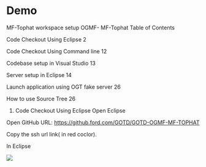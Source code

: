 # Demo

MF-Tophat workspace setup
OGMF- MF-Tophat
Table of Contents

Code Checkout Using Eclipse 2

Code Checkout Using Command line 12

Codebase setup in Visual Studio 13

Server setup in Eclipse 14

Launch application using OGT fake server 26

How to use Source Tree 26

1. Code Checkout Using Eclipse
Open Eclipse



Open GitHub URL: https://github.ford.com/GOTD/GOTD-OGMF-MF-TOPHAT



Copy the ssh url link( in red coclor).

In Eclipse

![](file:///Demo/blob/master/Untitled.png)
